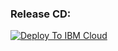 ### Release CD:
[![Deploy To IBM Cloud](https://console.bluemix.net/devops/graphics/create_toolchain_button.png)](https://console.bluemix.net/devops/setup/deploy/?repository=https://github.ibm.com/CEDP-Garage/cedp-toolchain.git&repository_token=ffbbe6c2b370fa4becdac7c462ed043a3b707ce0&branch=release-cd&env_id=ibm:yp:us-south)
